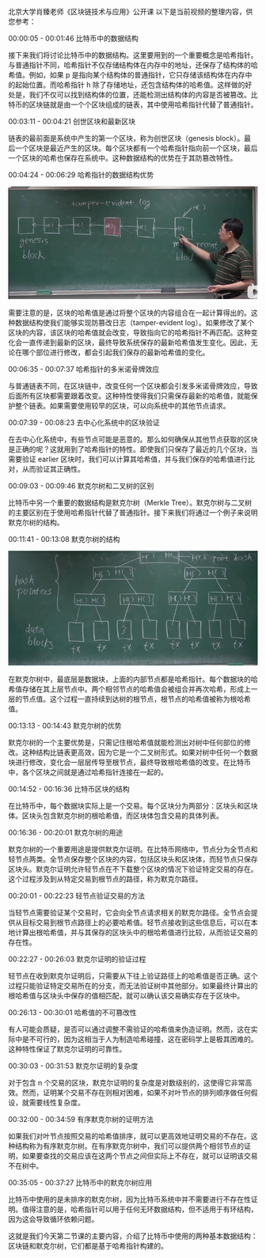 北京大学肖臻老师《区块链技术与应用》公开课
以下是当前视频的整理内容，供您参考：

00:00:05 - 00:01:46
比特币中的数据结构

接下来我们将讨论比特币中的数据结构。这里要用到的一个重要概念是哈希指针。与普通指针不同，哈希指针不仅存储结构体在内存中的地址，还保存了结构体的哈希值。例如，如果 p 是指向某个结构体的普通指针，它只存储该结构体在内存中的起始位置。而哈希指针 h 除了存储地址，还包含结构体的哈希值。这样做的好处是，我们不仅可以找到结构体的位置，还能检测出结构体的内容是否被篡改。比特币的区块链就是由一个个区块组成的链表，其中使用哈希指针代替了普通指针。

00:03:11 - 00:04:21
创世区块和最新区块

链表的最前面是系统中产生的第一个区块，称为创世区块（genesis block）。最后一个区块是最近产生的区块。每个区块都有一个哈希指针指向前一个区块，最后一个区块的哈希也保存在系统中。这种数据结构的优势在于其防篡改特性。

00:04:24 - 00:06:29
哈希指针的数据结构优势

![alt text](./assets/image.png)

需要注意的是，区块的哈希值是通过将整个区块的内容组合在一起计算得出的。这种数据结构使我们能够实现防篡改日志（tamper-evident log）。如果修改了某个区块的内容，该区块的哈希值就会改变，导致指向它的哈希指针不再匹配。这种变化会一直传递到最新的区块，最终导致系统保存的最新哈希值发生变化。因此，无论在哪个部位进行修改，都会引起我们保存的最新哈希值的变化。

00:06:35 - 00:07:37
哈希指针的多米诺骨牌效应

与普通链表不同，在区块链中，改变任何一个区块都会引发多米诺骨牌效应，导致后面所有区块都需要跟着改变。这种特性使得我们只需保存最新的哈希值，就能保护整个链表。如果需要使用较早的区块，可以向系统中的其他节点请求。

00:07:39 - 00:08:23
去中心化系统中的区块验证

在去中心化系统中，有些节点可能是恶意的。那么如何确保从其他节点获取的区块是正确的呢？这就用到了哈希指针的特性。即使我们只保存了最近的几个区块，当需要验证 earlier 区块时，我们可以计算其哈希值，并与我们保存的哈希值进行比对，从而验证其正确性。

00:09:03 - 00:09:46
默克尔树和二叉树的区别

比特币中另一个重要的数据结构是默克尔树（Merkle Tree）。默克尔树与二叉树的主要区别在于使用哈希指针代替了普通指针。接下来我们将通过一个例子来说明默克尔树的结构。

00:11:41 - 00:13:08
默克尔树的结构

![alt text](./assets/image-1.png)

在默克尔树中，最底层是数据块，上面的内部节点都是哈希指针。每个数据块的哈希值存储在其上层节点中。两个相邻节点的哈希值会被组合并再次哈希，形成上一层的节点值。这个过程一直持续到达树的根节点，根节点的哈希值被称为根哈希值。

00:13:13 - 00:14:43
默克尔树的优势

默克尔树的一个主要优势是，只需记住根哈希值就能检测出对树中任何部位的修改。这种结构比链表更高效，因为它是一个二叉树形式。如果对树中任何一个数据块进行修改，变化会一层层传导至根节点，最终导致根哈希值的改变。在比特币中，各个区块之间就是通过哈希指针连接在一起的。

00:14:52 - 00:16:36
比特币区块的结构

在比特币中，每个数据块实际上是一个交易。每个区块分为两部分：区块头和区块体。区块头包含默克尔树的根哈希值，而区块体包含交易的具体列表。

00:16:36 - 00:20:01
默克尔树的用途

默克尔树的一个重要用途是提供默克尔证明。在比特币网络中，节点分为全节点和轻节点两类。全节点保存整个区块的内容，包括区块头和区块体，而轻节点只保存区块头。默克尔证明允许轻节点在不下载整个区块的情况下验证特定交易的存在。这个过程涉及到从特定交易到根节点的路径，称为默克尔路径。

00:20:01 - 00:22:23
轻节点验证交易的方法

当轻节点需要验证某个交易时，它会向全节点请求相关的默克尔路径。全节点会提供从目标交易到根节点路径上的必要哈希值。轻节点接收到这些信息后，可以在本地计算出根哈希值，并与其保存的区块头中的根哈希值进行比较，从而验证交易的存在性。

00:22:27 - 00:26:03
默克尔证明的验证过程

轻节点在收到默克尔证明后，只需要从下往上验证路径上的哈希值是否正确。这个过程只能验证特定交易所在的分支，而无法验证树中其他部分。如果最终计算出的根哈希值与区块头中保存的值相匹配，就可以确认该交易确实存在于区块中。

00:26:13 - 00:30:01
哈希值的不可篡改性

有人可能会质疑，是否可以通过调整不需验证的哈希值来伪造证明。然而，这在实际中是不可行的，因为这相当于人为制造哈希碰撞，这在密码学上是极其困难的。这种特性保证了默克尔证明的可靠性。

00:30:03 - 00:31:53
默克尔证明的复杂度

对于包含 n 个交易的区块，默克尔证明的复杂度是对数级别的，这使得它非常高效。然而，证明某个交易不存在则相对困难，如果不对叶节点的排列顺序做任何假设，就需要线性复杂度。

00:32:00 - 00:34:59
有序默克尔树的证明方法

如果我们对叶节点按照交易的哈希值排序，就可以更高效地证明交易的不存在。这种结构称为有序默克尔树。在有序默克尔树中，我们可以提供两个相邻节点的证明，如果要查找的交易应该在这两个节点之间但实际上不存在，就可以证明该交易不在树中。

00:35:05 - 00:37:27
比特币中的默克尔树应用

比特币中使用的是未排序的默克尔树，因为比特币系统中并不需要进行不存在性证明。值得注意的是，哈希指针可以用于任何无环数据结构，但不适用于有环结构，因为这会导致循环依赖问题。

这就是我们今天第二节课的主要内容，介绍了比特币中使用的两种基本数据结构：区块链和默克尔树，它们都是基于哈希指针构建的。
